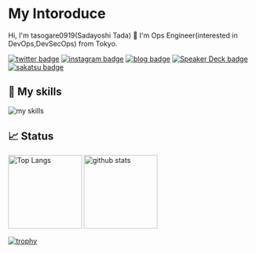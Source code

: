 # My Intoroduce
Hi, I'm tasogare0919(Sadayoshi Tada) :tada: 
I'm Ops Engineer(interested in DevOps,DevSecOps) from Tokyo.

[![twitter badge](https://img.shields.io/badge/Twitter-taddy_919-1da1f2?style=flat-square&logo=twitter)](https://twitter.com/taddy_919) [![instagram badge](https://img.shields.io/badge/Instagram-tady0919-C42D81?style=flat-square&logo=instagram)](https://www.instagram.com/tady0919/) [![blog badge](https://img.shields.io/badge/blog-%E7%B6%99%E7%B6%9A%E3%81%AF%E5%8A%9B%E3%81%AA%E3%82%8A-orange)](https://sadayoshi-tada.hatenablog.com/) [![Speaker Deck badge](https://img.shields.io/badge/Speaker_Deck-sadayoshitada0919-009287?style=flat-squar&logo=speaker-deck)](https://speakerdeck.com/sadayoshitada0919) [![sakatsu badge](https://img.shields.io/endpoint.svg?url=https://saunadge-gjqqouyuca-an.a.run.app/api/v1/badge/41801&style=flat-square)](https://sauna-ikitai.com/saunners/41801)

## 💪 My skills
<img alt="my skills" src="https://skillicons.dev/icons?theme=light&perline=8&i=ts,python,go,ruby,docker,vscode,aws,gcp,azure,git,github,githubactions,gcp" />

## 📈 Status
<p align="left"> 
  <img alt="Top Langs" height="150px" src="https://github-readme-stats.vercel.app/api/top-langs/?username=tsuki-lab&layout=compact&show_icons=true" />
  <img alt="github stats" height="150px" src="https://github-readme-stats.vercel.app/api?username=tasogare0919" />
</p>

[![trophy](https://github-profile-trophy.vercel.app/?username=ryo-ma&theme=onedark)](https://github.com/ryo-ma/github-profile-trophy)

